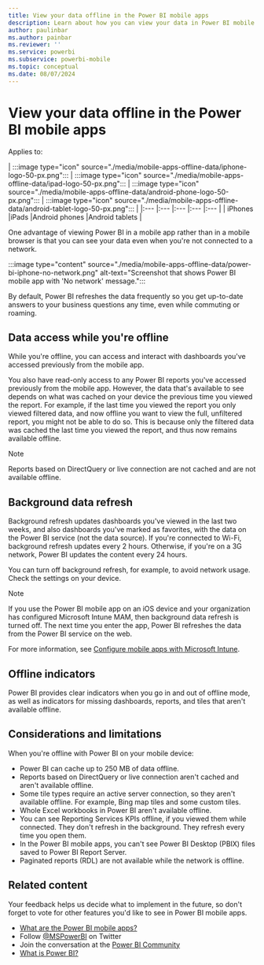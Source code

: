 ```yaml
---
title: View your data offline in the Power BI mobile apps
description: Learn about how you can view your data in Power BI mobile apps when you’re not connected to a network.
author: paulinbar
ms.author: painbar
ms.reviewer: ''
ms.service: powerbi
ms.subservice: powerbi-mobile
ms.topic: conceptual
ms.date: 08/07/2024
---
```


# View your data offline in the Power BI mobile apps

Applies to:

| :::image type="icon" source="./media/mobile-apps-offline-data/iphone-logo-50-px.png"::: | :::image type="icon" source="./media/mobile-apps-offline-data/ipad-logo-50-px.png"::: | :::image type="icon" source="./media/mobile-apps-offline-data/android-phone-logo-50-px.png"::: | :::image type="icon" source="./media/mobile-apps-offline-data/android-tablet-logo-50-px.png"::: |
|:--- |:--- |:--- |:--- |:--- |
| iPhones |iPads |Android phones |Android tablets |

One advantage of viewing Power BI in a mobile app rather than in a mobile browser is that you can see your data even when you're not connected to a network.

:::image type="content" source="./media/mobile-apps-offline-data/power-bi-iphone-no-network.png" alt-text="Screenshot that shows Power BI mobile app with 'No network' message.":::

By default, Power BI refreshes the data frequently so you get up-to-date answers to your business questions any time, even while commuting or roaming.

## Data access while you're offline

While you're offline, you can access and interact with dashboards you've accessed previously from the mobile app.

You also have read-only access to any Power BI reports you've accessed previously from the mobile app. However, the data that's available to see depends on what was cached on your device the previous time you viewed the report. For example, if the last time you viewed the report you only viewed filtered data, and now offline you want to view the full, unfiltered report, you might not be able to do so. This is because only the filtered data was cached the last time you viewed the report, and thus now remains available offline.

>[!NOTE]
> Reports based on DirectQuery or live connection are not cached and are not available offline.

## Background data refresh

Background refresh updates dashboards you've viewed in the last two weeks, and also dashboards you've marked as favorites, with the data on the Power BI service (not the data source). If you're connected to Wi-Fi, background refresh updates every 2 hours. Otherwise, if you're on a 3G network, Power BI updates the content every 24 hours.

You can turn off background refresh, for example, to avoid network usage. Check the settings on your device.

> [!NOTE]
> If you use the Power BI mobile app on an iOS device and your organization has configured Microsoft Intune MAM, then background data refresh is turned off. The next time you enter the app, Power BI refreshes the data from the Power BI service on the web.
>
> For more information, see [Configure mobile apps with Microsoft Intune](../../enterprise/service-admin-mobile-intune.md).

## Offline indicators

Power BI provides clear indicators when you go in and out of offline mode, as well as indicators for missing dashboards, reports, and tiles that aren't available offline.

## Considerations and limitations

When you're offline with Power BI on your mobile device:

* Power BI can cache up to 250 MB of data offline.
* Reports based on DirectQuery or live connection aren't cached and aren't available offline.
* Some tile types require an active server connection, so they aren't available offline. For example, Bing map tiles and some custom tiles.
* Whole Excel workbooks in Power BI aren't available offline.
* You can see Reporting Services KPIs offline, if you viewed them while connected. They don't refresh in the background. They refresh every time you open them.
* In the Power BI mobile apps, you can't see Power BI Desktop (PBIX) files saved to Power BI Report Server.
* Paginated reports (RDL) are not available while the network is offline.

## Related content

Your feedback helps us decide what to implement in the future, so don't forget to vote for other features you'd like to see in Power BI mobile apps.

* [What are the Power BI mobile apps?](mobile-apps-for-mobile-devices.md)
* Follow [@MSPowerBI](https://twitter.com/mspowerbi) on Twitter
* Join the conversation at the [Power BI Community](https://community.powerbi.com/)
* [What is Power BI?](../../fundamentals/power-bi-overview.md)
